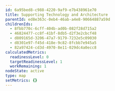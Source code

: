```yaml
---
id: 6a95bed8-c988-4220-9af9-e7b438961e70
title: Supporting Technology and Architecture
parentId: ed8e363c-0eb4-46ab-a4e8-90664887a59d
childrenIds:
  - 8fbb770c-6cff-404b-ad0b-082f28d715a2
  - 46824477-cc8f-41bf-8db5-d2f3e2cbcf48
  - d809165d-3206-47a7-9179-7232e5c09030
  - d8301e97-f45d-418e-9c82-8fcbb7e945a5
  - 82a97424-cd3d-4970-8e11-029dc4a0ecc8
calculatedMetrics:
  readinessLevel: 0
  targetReadinessLevel: 1
  workRemaining: 1
nodeState: active
type: map
setMetrics: {}
---
```

